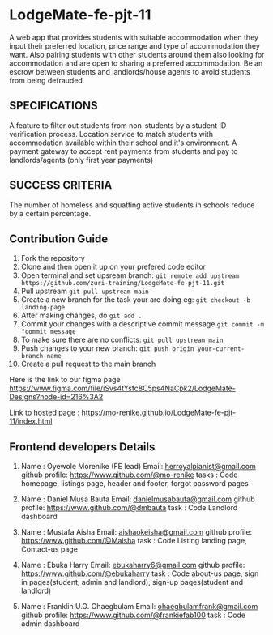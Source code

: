 # LodgeMate-fe-pjt-11

A web app that provides students with suitable accommodation when they input their preferred location, price range and type of accommodation they want.
Also pairing students with other students around them also looking for accommodation and are open to sharing a preferred accommodation.
Be an escrow between students and landlords/house agents to avoid students from being defrauded. 

## SPECIFICATIONS
A feature to filter out students from non-students by a student ID verification process.
Location service to match students with accommodation available within their school and it's environment.
A payment gateway to accept rent payments from students and pay to landlords/agents (only first year payments) 

## SUCCESS CRITERIA 
The number of homeless and squatting active students in schools reduce by a certain percentage.

## **Contribution Guide**

1. Fork the repository
2. Clone and then open it up on your prefered code editor
3. Open terminal and set upsream branch: `git remote add upstream https://github.com/zuri-training/LodgeMate-fe-pjt-11.git`
4. Pull upstream `git pull upstream main`
5. Create a new branch for the task your are doing eg: `git checkout -b landing-page`
6. After making changes, do `git add .`
7. Commit your changes with a descriptive commit message `git commit -m "commit message`
8. To make sure there are no conflicts: `git pull upstream main`
9. Push changes to your new branch: `git push origin your-current-branch-name`
10. Create a pull request to the main branch
    <br>

Here is the link to our figma page
https://www.figma.com/file/iSvs4tYsfc8C5ps4NaCpk2/LodgeMate-Designs?node-id=216%3A2

Link to hosted page : https://mo-renike.github.io/LodgeMate-fe-pjt-11/index.html

## Frontend developers Details
1. Name : Oyewole Morenike (FE lead)
   Email: herroyalpianist@gmail.com 
   github profile: https://www.github.com/@mo-renike
   tasks : Code homepage, listings page, header and footer, forgot password pages

2. Name : Daniel Musa Bauta
   Email: danielmusabauta@gmail.com 
   github profile: https://www.github.com/@dmbauta
   task : Code Landlord dashboard

3. Name : Mustafa Aisha 
   Email: aishaokeisha@gmail.com 
   github profile: https://www.github.com/@Maisha
   task : Code Listing landing page, Contact-us page

4. Name : Ebuka Harry
   Email: ebukaharry6@gmail.com 
   github profile: https://www.github.com/@ebukaharry
   task : Code about-us page, sign in pages(student, admin and landlord), sign-up pages(student and landlord)

5. Name : Franklin U.O. Ohaegbulam
   Email: ohaegbulamfrank@gmail.com 
   github profile: https://www.github.com/@frankiefab100
   task : Code admin dashboard
   
